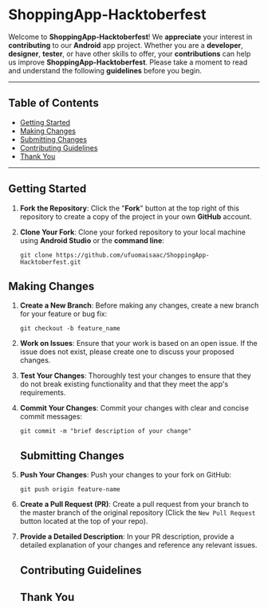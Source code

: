 # ShoppingApp-Hacktoberfest

Welcome to **ShoppingApp-Hacktoberfest**! We **appreciate** your interest in **contributing** to our **Android** app project. Whether you are a **developer**, **designer**, **tester**, or have other skills to offer, your **contributions** can help us improve **ShoppingApp-Hacktoberfest**. Please take a moment to read and understand the following **guidelines** before you begin.

---

## Table of Contents
- [Getting Started](#getting-started)
- [Making Changes](#making-changes)
- [Submitting Changes](#submitting-changes)
- [Contributing Guidelines](#contributing-guidelines)
- [Thank You](#thank-you)

---

## Getting Started

1. **Fork the Repository**: Click the "**Fork**" button at the top right of this repository to create a copy of the project in your own **GitHub** account.

2. **Clone Your Fork**: Clone your forked repository to your local machine using **Android Studio** or the **command line**:

   ```
   git clone https://github.com/ufuomaisaac/ShoppingApp-Hacktoberfest.git
   ```

## Making Changes 

1. **Create a New Branch**: Before making any changes, create a new branch for your feature or bug fix:
   ```
   git checkout -b feature_name
   ```

2. **Work on Issues**: Ensure that your work is based on an open issue. If the issue does not exist, please create one to discuss your proposed changes.

3. **Test Your Changes**: Thoroughly test your changes to ensure that they do not break existing functionality and that they meet the app's requirements.
  
4. **Commit Your Changes**: Commit your changes with clear and concise commit messages:
   ```
   git commit -m "brief description of your change"
   ```

   ## Submitting Changes
   
1. **Push Your Changes**: Push your changes to your fork on GitHub:
   ```
   git push origin feature-name
   ```

2. **Create a Pull Request (PR)**: Create a pull request from your branch to the master branch of the original repository (Click the `New Pull Request` button located at the top of your repo).

3. **Provide a Detailed Description**: In your PR description, provide a detailed explanation of your changes and reference any relevant issues.

   ## Contributing Guidelines

   
   ## Thank You
